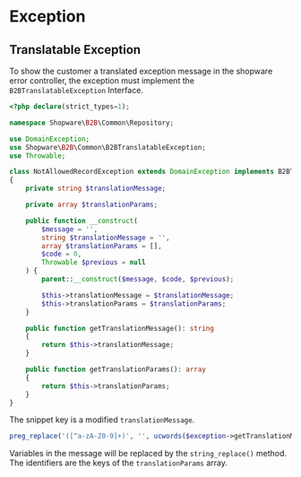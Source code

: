 # Exception

## Translatable Exception

To show the customer a translated exception message in the shopware error controller, the exception must implement the `B2BTranslatableException` Interface.

```php
<?php declare(strict_types=1);

namespace Shopware\B2B\Common\Repository;

use DomainException;
use Shopware\B2B\Common\B2BTranslatableException;
use Throwable;

class NotAllowedRecordException extends DomainException implements B2BTranslatableException
{
    private string $translationMessage;

    private array $translationParams;

    public function __construct(
        $message = '',
        string $translationMessage = '',
        array $translationParams = [],
        $code = 0,
        Throwable $previous = null
    ) {
        parent::__construct($message, $code, $previous);

        $this->translationMessage = $translationMessage;
        $this->translationParams = $translationParams;
    }

    public function getTranslationMessage(): string
    {
        return $this->translationMessage;
    }

    public function getTranslationParams(): array
    {
        return $this->translationParams;
    }
}
```

The snippet key is a modified `translationMessage`.

```php
preg_replace('([^a-zA-Z0-9]+)', '', ucwords($exception->getTranslationMessage()))
```

Variables in the message will be replaced by the `string_replace()` method.
The identifiers are the keys of the `translationParams` array.
